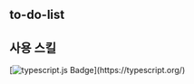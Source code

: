 ## to-do-list
## 사용 스킬
[![typescript.js Badge](https://img.shields.io/badge/TypeScript-3178C6?style=flat&logo=TypeScript&logoColor=white")](https://typescript.org/)
